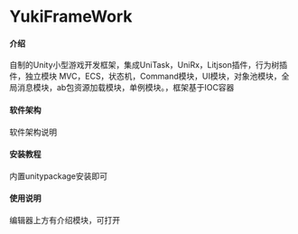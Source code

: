 # YukiFrameWork

#### 介绍
自制的Unity小型游戏开发框架，集成UniTask，UniRx，Litjson插件，行为树插件，独立模块 MVC，ECS，状态机，Command模块，UI模块，对象池模块，全局消息模块，ab包资源加载模块，单例模块。，框架基于IOC容器
#### 软件架构
软件架构说明


#### 安装教程

内置unitypackage安装即可

#### 使用说明
编辑器上方有介绍模块，可打开
